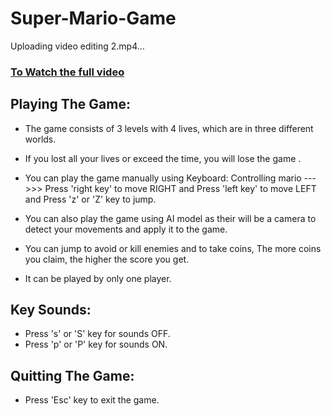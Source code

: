 # Super-Mario-Game

Uploading video editing 2.mp4…

### [To Watch the full video](https://drive.google.com/drive/folders/1ioNYgcXxv9G3Xt1A2pc9F6td4rwH9zJ9?usp=sharing)

## Playing The Game:
- The game consists of 3 levels with 4 lives, which are  in three different worlds.
- If you lost all your lives or exceed the time, you will lose the game .

- You can play the game manually using Keyboard:
  Controlling mario  --->>> Press 'right key' to move RIGHT and Press 'left key' to move LEFT and Press 'z' or 'Z' key to jump.
- You can also play the game using AI model as their will be a camera to detect your movements and apply it to the game.

- You can jump to avoid or kill enemies and to take coins, The more coins you claim, the higher the score you get.

- It can be played by only one player.

## Key Sounds:
- Press 's' or 'S' key for sounds OFF.
- Press 'p' or 'P' key for sounds ON.

## Quitting The Game:
- Press 'Esc' key to exit the game.


